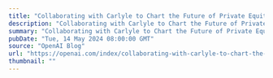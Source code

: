 ```yaml
---
title: "Collaborating with Carlyle to Chart the Future of Private Equity"
description: "Collaborating with Carlyle to Chart the Future of Private Equity"
summary: "Collaborating with Carlyle to Chart the Future of Private Equity"
pubDate: "Tue, 14 May 2024 08:00:00 GMT"
source: "OpenAI Blog"
url: "https://openai.com/index/collaborating-with-carlyle-to-chart-the-future-of-private-equity"
thumbnail: ""
---
```


